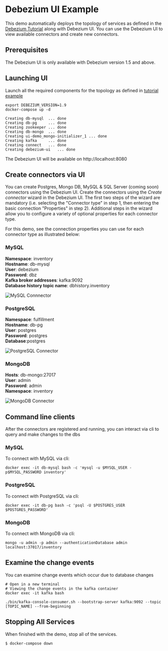 # Debezium UI Example

This demo automatically deploys the topology of services as defined in the [Debezium Tutorial](../tutorial) along with Debezium UI.  You can use the Debezium UI to view available connectors and create new connectors.


## Prerequisites

The Debezium UI is only available with Debezium version 1.5 and above.


## Launching UI

Launch all the required components for the topology as defined in [tutorial example](../tutorial)

```shell
export DEBEZIUM_VERSION=1.9
docker-compose up -d

Creating db-mysql  ... done
Creating db-pg     ... done
Creating zookeeper ... done
Creating db-mongo  ... done
Creating ui-demo_mongo-initializer_1 ... done
Creating kafka     ... done
Creating connect   ... done
Creating debezium-ui   ... done

```


The Debezium UI will be available on http://localhost:8080

## Create connectors via UI

You can create Postgres, Mongo DB, MySQL & SQL Server (coming soon) connectors using the Debezium UI.  Create the connectors using the *Create connector* wizard in the Debezium UI.  The first two steps of the wizard are mandatory (i.e. selecting the "Connector type" in step 1, then entering the basic connection "Properties" in step 2).  Additional steps in the wizard allow you to configure a variety of optional properties for each connector type.

For this demo, see the connection properties you can use for each connector type as illustrated below:
### MySQL
**Namespace**: inventory  
**Hostname**: db-mysql  
**User**: debezium  
**Password**: dbz  
**Kafka broker addresses**: kafka:9092  
**Database history topic name**: dbhistory.inventory  

![MySQL Connnector](connMySQL.png)

### PostgreSQL
**Namespace**: fulfillment  
**Hostname**: db-pg  
**User**: postgres  
**Password**: postgres  
**Database**:postgres  

![PostgreSQL Connector](connPostgres.png)

### MongoDB
**Hosts**: db-mongo:27017  
**User**: admin  
**Password**: admin  
**Namespace**: inventory  

![MongoDB Connector](connMongo.png)

## Command line clients
After the connectors are registered and running, you can interact via cli to query and make changes to the dbs

### MySQL
To connect with MySQL via cli:
```shell
docker exec -it db-mysql bash -c 'mysql -u $MYSQL_USER -p$MYSQL_PASSWORD inventory'

```

### PostgreSQL
To connect with PostgreSQL via cli:
```shell
docker exec -it db-pg bash -c 'psql -U $POSTGRES_USER $POSTGRES_PASSWORD'

```

### MongoDB
To connect with MongoDB via cli:
```shell
mongo -u admin -p admin --authenticationDatabase admin localhost:37017/inventory

```


## Examine the change events
You can examine change events which occur due to database changes

```shell
# Open in a new terminal
# Viewing the change events in the kafka container
docker exec -it kafka bash

./bin/kafka-console-consumer.sh --bootstrap-server kafka:9092 --topic [TOPIC_NAME] --from-beginning

```

## Stopping All Services
When finished with the demo, stop all of the services.

```console
$ docker-compose down
```

